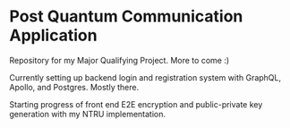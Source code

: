 # Post Quantum Communication Application

Repository for my Major Qualifying Project. More to come :)

Currently setting up backend login and registration system with GraphQL, Apollo, and Postgres. Mostly there.

Starting progress of front end E2E encryption and public-private key generation with my NTRU implementation.
